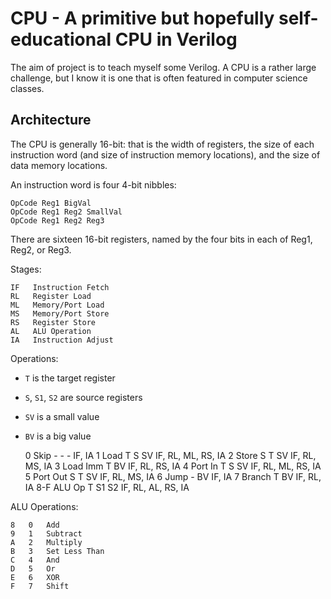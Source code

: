 CPU - A primitive but hopefully self-educational CPU in Verilog
===============================================================

The aim of project is to teach myself some Verilog.  A CPU is a rather large
challenge, but I know it is one that is often featured in computer science
classes.

Architecture
------------

The CPU is generally 16-bit: that is the width of registers, the size of each
instruction word (and size of instruction memory locations), and the size of
data memory locations.

An instruction word is four 4-bit nibbles:

    OpCode Reg1 BigVal
    OpCode Reg1 Reg2 SmallVal
    OpCode Reg1 Reg2 Reg3

There are sixteen 16-bit registers, named by the four bits in each of Reg1, Reg2, or Reg3.

Stages:

    IF   Instruction Fetch
    RL   Register Load
    ML   Memory/Port Load
    MS   Memory/Port Store
    RS   Register Store
    AL   ALU Operation
    IA   Instruction Adjust

Operations:

  * `T` is the target register
  * `S`, `S1`, `S2` are source registers
  * `SV` is a small value
  * `BV` is a big value

    0   Skip       - - -     IF, IA
    1   Load       T S SV    IF, RL, ML, RS, IA
    2   Store      S T SV    IF, RL, MS, IA
    3   Load Imm   T BV      IF, RL, RS, IA
    4   Port In    T S SV    IF, RL, ML, RS, IA
    5   Port Out   S T SV    IF, RL, MS, IA
    6   Jump       - BV      IF, IA
    7   Branch     T BV      IF, RL, IA
    8-F ALU Op     T S1 S2   IF, RL, AL, RS, IA

ALU Operations:

    8   0   Add
    9   1   Subtract
    A   2   Multiply
    B   3   Set Less Than
    C   4   And
    D   5   Or
    E   6   XOR
    F   7   Shift
